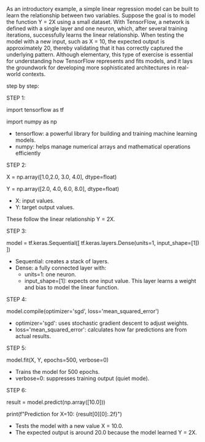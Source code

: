 As an introductory example, a simple linear regression 
model can be built to learn the relationship between two 
variables. Suppose the goal is to model the function Y = 2X 
using a small dataset. With TensorFlow, a network is 
defined with a single layer and one neuron, which, after 
several training iterations, successfully learns the linear 
relationship. When testing the model with a new input, 
such as X = 10, the expected output is approximately 20, 
thereby validating that it has correctly captured the 
underlying pattern. Although elementary, this type of 
exercise is essential for understanding how TensorFlow 
represents and fits models, and it lays the groundwork for
developing more sophisticated architectures in real-world 
contexts.

step by step:

STEP 1:

import tensorflow as tf

import numpy as np
- tensorflow: a powerful library for building and training machine learning models.
- numpy: helps manage numerical arrays and mathematical operations efficiently


STEP 2:

X = np.array([1.0,2.0, 3.0, 4.0], dtype=float)

Y = np.array([2.0, 4.0, 6.0, 8.0], dtype=float)
- X: input values.
- Y: target output values.

These follow the linear relationship Y = 2X.


STEP 3:

model = tf.keras.Sequential([
    tf.keras.layers.Dense(units=1, input_shape=[1])
])
- Sequential: creates a stack of layers.
- Dense: a fully connected layer with:
  - units=1: one neuron.
  - input_shape=[1]: expects one input value. This layer learns a weight and bias to model the linear function.


STEP 4:

model.compile(optimizer='sgd', loss='mean_squared_error')
- optimizer='sgd': uses stochastic gradient descent to adjust weights.
- loss='mean_squared_error': calculates how far predictions are from actual results.


STEP 5:

model.fit(X, Y, epochs=500, verbose=0)
- Trains the model for 500 epochs.
- verbose=0: suppresses training output (quiet mode).


STEP 6:

result = model.predict(np.array([10.0]))

print(f"Prediction for X=10: {result[0][0]:.2f}")
- Tests the model with a new value X = 10.0.
- The expected output is around 20.0 because the model learned Y = 2X.
